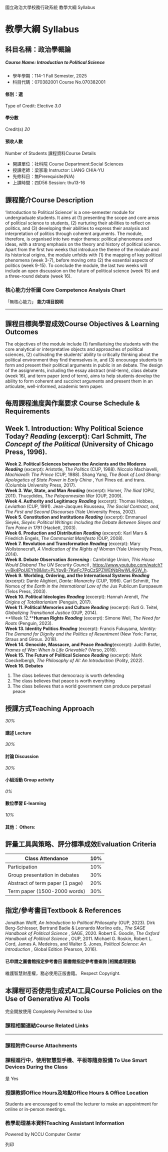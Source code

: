 國立政治大學校務行政系統 教學大綱 Syllabus
# 教學大綱 Syllabus
##  科目名稱：政治學概論
#####  Course Name: Introduction to Political Science
  * 學年學期：114-1 Fall Semester, 2025 
  * 科目代碼：070382001 Course No.070382001


#### 修別：選
Type of Credit: Elective 
_3.0_
#### 學分數
Credit(s)
_20_
#### 預收人數
Number of Students
課程資料Course Details
  * 開課單位：社科院 Course Department:Social Sciences 
  * 授課老師：梁家瑜 Instructor: LIANG CHIA-YU 
  * 先修科目：無Prerequisite(N/A)
  * 上課時間：四D56 Session: thu13-16


##  課程簡介Course Description
‘Introduction to Political Science’ is a one-semester module for undergraduate students. It aims at (1) presenting the scope and core areas of political science to students, (2) nurturing their abilities to reflect on politics, and (3) developing their abilities to express their analysis and interpretation of politics through coherent arguments. 
The module, therefore, is organised into two major themes: political phenomena and ideas, with a strong emphasis on the theory and history of political science. Apart from the first two weeks that introduce the theme of the module and its historical origins, the module unfolds with (1) the mapping of key political phenomena (week 3-7), before moving onto (2) the essential aspects of politics (week 9-15). To conclude the module, the last two weeks will include an open discussion on the future of political science (week 15) and a three-round debate (week 16).
###  核心能力分析圖 Core Competence Analysis Chart
「無核心能力」 
**能力項目說明**
* * *
##  課程目標與學習成效Course Objectives & Learning Outcomes 
The objectives of the module include (1) familiarising the students with the core analytical or interpretative objects and approaches of political sciences, (2) cultivating the students’ ability to critically thinking about the political environment they find themselves in, and (3) encourage students to form and present their political arguments in public in an debate.
The design of the assignments, including the essay abstract (mid-term), class debate (week 16), and term paper (end of term), aims to help students develop the ability to form coherent and succinct arguments and present them in an articulate, well-informed, academic term paper. 
##  每周課程進度與作業要求 Course Schedule & Requirements
**Week 1. Introduction: Why Political Science Today?** **_Reading_** (excerpt): Carl Schmitt, _The Concept of the Political_ (University of Chicago Press, 1996).  
---  
**Week 2. Political Sciences between the Ancients and the Moderns** **_Reading_** (excerpt): Aristotle, _The Politics_ (CUP, 1988). Niccolo Machiavelli, _Machiavelli: The Prince_ (CUP, 1988). Shang Yang, _The Book of Lord Shang: Apologetics of State Power in Early China_ , Yuri Pines ed. and trans. (Columbia University Press, 2017).  
**Week 3. War, State, and Man** **_Reading_** (excerpt): Homer, _The Iliad_ (OPU, 2011). Thucydides, _The Peloponnesian War_ (OUP, 2009).  
**Week 4. Authority and Legitimacy** **_Reading_** (excerpt): Thomas Hobbes, _Leviathan_ (CUP, 1991). Jean-Jacques Rousseau, _The Social Contract, and, The First and Second Discourses_ (Yale University Press, 2002).  
**Week 5. Constitution and Institutions** **_Reading_** (excerpt): Emmanuel Sieyès, _Sieyès: Political Writings: Including the Debate Between Sieyes and Tom Paine in 1791_ (Hackett, 2003).  
**Week 6. Production and Distribution** **_Reading_** (excerpt): Karl Marx & Friedrich Engels, _The Communist Manifesto_ (OUP, 2008).  
**Week 7. Revolution and Transformation** **_Reading_** (excerpt): Mary Wollstonecraft, _A Vindication of the Rights of Woman_ (Yale University Press, 2014).  
**Week 8. Debate Observation** **_Screening_** :  Cambridge Union, _This House Would Disband The UN Security Council_ , https://www.youtube.com/watch?v=Bk4PpUiEYh8&list=PLYpyB-7KwFc7PgCzSPZWEtNbRwWL4GW_h.  
**Week 9.** **Worlding, Ordering, and the International Systems** **_Reading_** (excerpt): Dante Alighieri, _Dante: Monarchy_ (CUP, 1996). Carl Schmitt, _The_ Nomos _of the Earth in the International Law of the_ Jus Publicum Europaeum (Telos Press, 2003).  
**Week 10. Political Ideologies** **_Reading_** (excerpt): Hannah Arendt, _The Origins of Totalitarianism_ (Penguin, 2017).  
**Week 11. Political Memories and Culture** **_Reading_** (excerpt): Ruti G. Teitel, _Globalizing Transitional Justice_ (OUP, 2014).  
**Week 12.****Human Rights** **_Reading_** (excerpt): Simone Weil, _The Need for Roots_ (Penguin, 2023).  
**Week 13. Identity Politics** **_Reading_** (excerpt): Francis Fukuyama, _Identity: The Demand for Dignity and the Politics of Resentment_ (New York: Farrar, Straus and Giroux. 2018).  
**Week 14. Genocide, Massacre, and Peace** **_Reading_**(excerpt): Judith Butler, _Frames of War: When Is Life Grievable?_ (Verso, 2016).  
**Week 15. The Future of Political Science** **_Reading_** (excerpt): Mark Coeckelbergh, _The Philosophy of AI: An Introduction_ (Polity, 2022).  
**Week 16. Debates**
  1. The class believes that democracy is worth defending
  2. The class believes that peace is worth everything
  3. The class believes that a world government can produce perpetual peace

  
##  授課方式Teaching Approach
_30%_
####  講述 Lecture
_30%_
####  討論 Discussion
_30%_
####  小組活動 Group activity
_0%_
####  數位學習 E-learning
_10%_
####  其他： Others:
##  評量工具與策略、評分標準成效Evaluation Criteria
Class Attendance |  10%  
---|---  
Participation |  10%  
Group presentation in debates |  30%  
Abstract of term paper (1 page) |  20%  
Term paper (1500-2000 words) |  30%  
##  指定/參考書目Textbook & References
Jonathan Wolff, _An Introduction to Political Philosophy_ (OUP, 2023).
Dirk Berg-Schlosser, Bertrand Badie & Leonardo Morlino eds., _The SAGE Handbook of Political Science_ , SAGE, 2020.
Robert E. Goodin, _The Oxford Handbook of Political Science_ , OUP, 2011.
Michael G. Roskin, Robert L. Cord, James A. Medeiros, and Walter S. Jones, _Political Science: An Introduction_ , Global Edition (Pearson, 2016).
####  已申請之圖書館指定參考書目  圖書館指定參考書查詢 |相關處理要點
維護智慧財產權，務必使用正版書籍。 Respect Copyright.
##  本課程可否使用生成式AI工具Course Policies on the Use of Generative AI Tools
完全開放使用 Completely Permitted to Use
###  課程相關連結Course Related Links
* * *
###  課程附件Course Attachments
###  課程進行中，使用智慧型手機、平板等隨身設備 To Use Smart Devices During the Class
是  Yes
###  授課教師Office Hours及地點Office Hours & Office Location
Students are encouraged to email the lecturer to make an appointment for online or in-person meetings.
###  教學助理基本資料Teaching Assistant Information
Powered by NCCU Computer Center
  
列印
